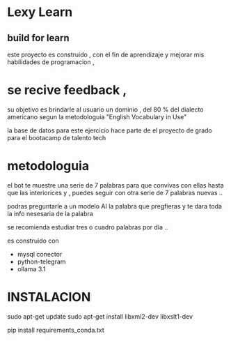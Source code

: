 # Lexy Learn 

## build for learn 

este proyecto es construido , con el fin de  aprendizaje y mejorar  mis habilidades de programacion ,
# se recive feedback , 


su  objetivo  es brindarle al usuario  un dominio , del 80 %  del dialecto  americano 
segun la metodologuia "English Vocabulary in Use" 

la base de datos para este ejercicio hace parte de el proyecto de grado para el bootacamp de talento tech 


# metodologuia 

el bot  te muestre una serie de 7 palabras para que convivas con ellas hasta  que las interiorices
y , puedes seguir con otra serie de 7 palabras nuevas .. 


podras preguntarle a un modelo AI la palabra que pregfieras y te dara toda la info nesesaria de la palabra 

se recomienda estudiar tres o cuadro palabras por dia .. 



 es construido con 
- mysql conector 
- python-telegram 
- ollama 3.1



# INSTALACION 

sudo apt-get update
sudo apt-get install libxml2-dev libxslt1-dev


pip install requirements_conda.txt



